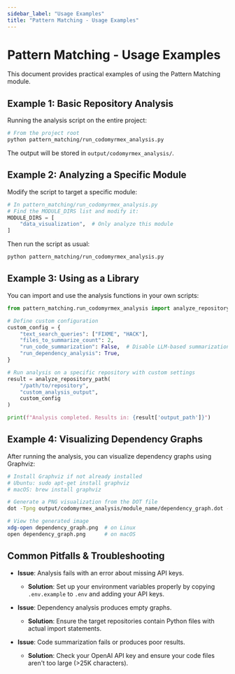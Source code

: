 ```yaml
---
sidebar_label: "Usage Examples"
title: "Pattern Matching - Usage Examples"
---
```


# Pattern Matching - Usage Examples

This document provides practical examples of using the Pattern Matching module.

## Example 1: Basic Repository Analysis

Running the analysis script on the entire project:

```bash
# From the project root
python pattern_matching/run_codomyrmex_analysis.py
```

The output will be stored in `output/codomyrmex_analysis/`.

## Example 2: Analyzing a Specific Module

Modify the script to target a specific module:

```python
# In pattern_matching/run_codomyrmex_analysis.py
# Find the MODULE_DIRS list and modify it:
MODULE_DIRS = [
    "data_visualization",  # Only analyze this module
]
```

Then run the script as usual:

```bash
python pattern_matching/run_codomyrmex_analysis.py
```

## Example 3: Using as a Library

You can import and use the analysis functions in your own scripts:

```python
from pattern_matching.run_codomyrmex_analysis import analyze_repository_path

# Define custom configuration
custom_config = {
    "text_search_queries": ["FIXME", "HACK"],
    "files_to_summarize_count": 2,
    "run_code_summarization": False,  # Disable LLM-based summarization
    "run_dependency_analysis": True,
}

# Run analysis on a specific repository with custom settings
result = analyze_repository_path(
    "/path/to/repository", 
    "custom_analysis_output",
    custom_config
)

print(f"Analysis completed. Results in: {result['output_path']}")
```

## Example 4: Visualizing Dependency Graphs

After running the analysis, you can visualize dependency graphs using Graphviz:

```bash
# Install Graphviz if not already installed
# Ubuntu: sudo apt-get install graphviz
# macOS: brew install graphviz

# Generate a PNG visualization from the DOT file
dot -Tpng output/codomyrmex_analysis/module_name/dependency_graph.dot -o dependency_graph.png

# View the generated image
xdg-open dependency_graph.png  # on Linux
open dependency_graph.png      # on macOS
```

## Common Pitfalls & Troubleshooting

- **Issue**: Analysis fails with an error about missing API keys.
  - **Solution**: Set up your environment variables properly by copying `.env.example` to `.env` and adding your API keys.

- **Issue**: Dependency analysis produces empty graphs.
  - **Solution**: Ensure the target repositories contain Python files with actual import statements.

- **Issue**: Code summarization fails or produces poor results.
  - **Solution**: Check your OpenAI API key and ensure your code files aren't too large (>25K characters). 